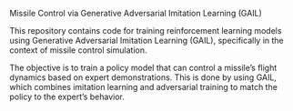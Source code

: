 Missile Control via Generative Adversarial Imitation Learning (GAIL)

This repository contains code for training reinforcement learning models using Generative Adversarial Imitation Learning (GAIL), specifically in the context of missile control simulation.

The objective is to train a policy model that can control a missile’s flight dynamics based on expert demonstrations. This is done by using GAIL, which combines imitation learning and adversarial training to match the policy to the expert’s behavior.
